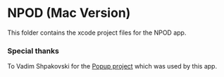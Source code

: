 # NPOD (Mac Version)

This folder contains the xcode project files for the NPOD app.

### Special thanks

To Vadim Shpakovski for the [Popup project](https://github.com/shpakovski/Popup) which was used by this app.
